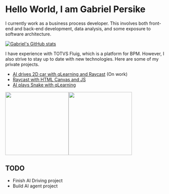 # Hello World, I am Gabriel Persike

I currently work as a business process developer. This involves both front-end and back-end development, data analysis, and some exposure to software architecture.

[![Gabriel's GitHub stats](https://github-readme-stats.vercel.app/api?username=Gabriel-Persike&show_icons=true&theme=holi)](https://github.com/anuraghazra/github-readme-stats)

I have experience with TOTVS Fluig, which is a platform for BPM. However, I also strive to stay up to date with new technologies. Here are some of my private projects.

- [AI drives 2D car with qLearning and Raycast](https://github.com/Gabriel-Persike/Drive-AI) (On work)
- [Raycast with HTML Canvas and JS](https://github.com/Gabriel-Persike/Raycast)
- [AI plays Snake with qLearning](https://github.com/Gabriel-Persike/Snake-AI)


<div style="display: flex; align-items: flex-start;">
  <img src='https://github.com/user-attachments/assets/40fc3866-688a-4310-bec9-4ed629ba09ef' height='200'/>
  <img src='https://github.com/user-attachments/assets/9aa858e7-5dd8-43fe-ae43-98d53aa9a7e1' height='200'/>
</div>


## TODO 
- Finish AI Driving project
- Build AI agent project